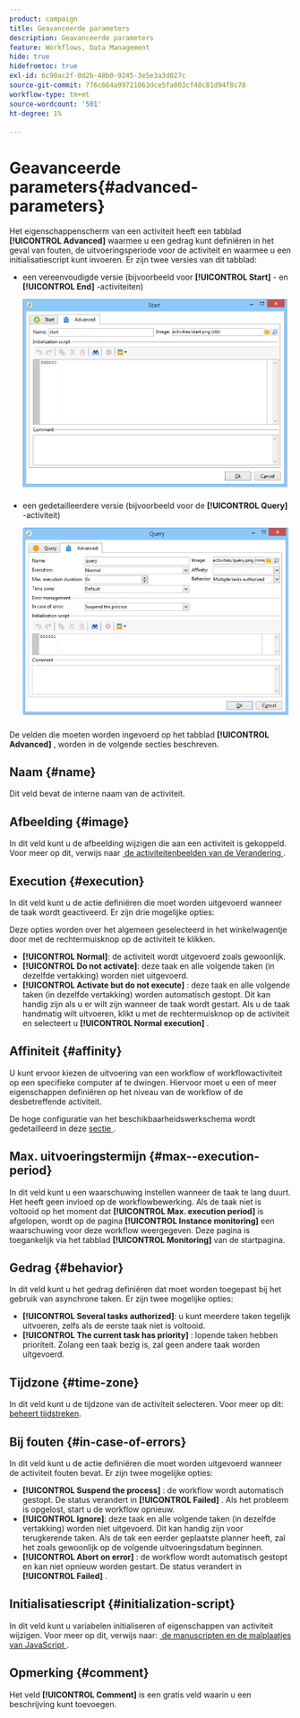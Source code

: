 ```yaml
---
product: campaign
title: Geavanceerde parameters
description: Geavanceerde parameters
feature: Workflows, Data Management
hide: true
hidefromtoc: true
exl-id: 6c90ac2f-0d2b-48b0-9245-3e5e3a3d027c
source-git-commit: 776c664a99721063dce5fa003cf40c81d94f8c78
workflow-type: tm+mt
source-wordcount: '501'
ht-degree: 1%

---
```


# Geavanceerde parameters{#advanced-parameters}



Het eigenschappenscherm van een activiteit heeft een tabblad **[!UICONTROL Advanced]** waarmee u een gedrag kunt definiëren in het geval van fouten, de uitvoeringsperiode voor de activiteit en waarmee u een initialisatiescript kunt invoeren. Er zijn twee versies van dit tabblad:

* een vereenvoudigde versie (bijvoorbeeld voor **[!UICONTROL Start]** - en **[!UICONTROL End]** -activiteiten)

  ![](assets/wf-advanced-basic.png)

* een gedetailleerdere versie (bijvoorbeeld voor de **[!UICONTROL Query]** -activiteit)

  ![](assets/wf-advanced-full.png)

De velden die moeten worden ingevoerd op het tabblad **[!UICONTROL Advanced]** , worden in de volgende secties beschreven.

## Naam {#name}

Dit veld bevat de interne naam van de activiteit.

## Afbeelding {#image}

In dit veld kunt u de afbeelding wijzigen die aan een activiteit is gekoppeld. Voor meer op dit, verwijs naar [&#x200B; de activiteitenbeelden van de Verandering &#x200B;](managing-activity-images.md).

## Execution {#execution}

In dit veld kunt u de actie definiëren die moet worden uitgevoerd wanneer de taak wordt geactiveerd. Er zijn drie mogelijke opties:

Deze opties worden over het algemeen geselecteerd in het winkelwagentje door met de rechtermuisknop op de activiteit te klikken.

* **[!UICONTROL Normal]**: de activiteit wordt uitgevoerd zoals gewoonlijk.
* **[!UICONTROL Do not activate]**: deze taak en alle volgende taken (in dezelfde vertakking) worden niet uitgevoerd.
* **[!UICONTROL Activate but do not execute]** : deze taak en alle volgende taken (in dezelfde vertakking) worden automatisch gestopt. Dit kan handig zijn als u er wilt zijn wanneer de taak wordt gestart. Als u de taak handmatig wilt uitvoeren, klikt u met de rechtermuisknop op de activiteit en selecteert u **[!UICONTROL Normal execution]** .

## Affiniteit {#affinity}

U kunt ervoor kiezen de uitvoering van een workflow of workflowactiviteit op een specifieke computer af te dwingen. Hiervoor moet u een of meer eigenschappen definiëren op het niveau van de workflow of de desbetreffende activiteit.

De hoge configuratie van het beschikbaarheidswerkschema wordt gedetailleerd in deze [&#x200B; sectie &#x200B;](../../installation/using/configuring-campaign-server.md#high-availability-workflows-and-affinities).


## Max. uitvoeringstermijn {#max--execution-period}

In dit veld kunt u een waarschuwing instellen wanneer de taak te lang duurt. Het heeft geen invloed op de workflowbewerking. Als de taak niet is voltooid op het moment dat **[!UICONTROL Max. execution period]** is afgelopen, wordt op de pagina **[!UICONTROL Instance monitoring]** een waarschuwing voor deze workflow weergegeven. Deze pagina is toegankelijk via het tabblad **[!UICONTROL Monitoring]** van de startpagina.

## Gedrag {#behavior}

In dit veld kunt u het gedrag definiëren dat moet worden toegepast bij het gebruik van asynchrone taken. Er zijn twee mogelijke opties:

* **[!UICONTROL Several tasks authorized]**: u kunt meerdere taken tegelijk uitvoeren, zelfs als de eerste taak niet is voltooid.
* **[!UICONTROL The current task has priority]** : lopende taken hebben prioriteit. Zolang een taak bezig is, zal geen andere taak worden uitgevoerd.

## Tijdzone {#time-zone}

In dit veld kunt u de tijdzone van de activiteit selecteren. Voor meer op dit: [&#x200B; beheert tijdstreken &#x200B;](managing-time-zones.md).

## Bij fouten {#in-case-of-errors}

In dit veld kunt u de actie definiëren die moet worden uitgevoerd wanneer de activiteit fouten bevat. Er zijn twee mogelijke opties:

* **[!UICONTROL Suspend the process]** : de workflow wordt automatisch gestopt. De status verandert in **[!UICONTROL Failed]** . Als het probleem is opgelost, start u de workflow opnieuw.
* **[!UICONTROL Ignore]**: deze taak en alle volgende taken (in dezelfde vertakking) worden niet uitgevoerd. Dit kan handig zijn voor terugkerende taken. Als de tak een eerder geplaatste planner heeft, zal het zoals gewoonlijk op de volgende uitvoeringsdatum beginnen.
* **[!UICONTROL Abort on error]** : de workflow wordt automatisch gestopt en kan niet opnieuw worden gestart. De status verandert in **[!UICONTROL Failed]** .

## Initialisatiescript {#initialization-script}

In dit veld kunt u variabelen initialiseren of eigenschappen van activiteit wijzigen. Voor meer op dit, verwijs naar: [&#x200B; de manuscripten en de malplaatjes van JavaScript &#x200B;](javascript-scripts-and-templates.md).

## Opmerking {#comment}

Het veld **[!UICONTROL Comment]** is een gratis veld waarin u een beschrijving kunt toevoegen.
